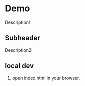 # Demo

Description!

## Subheader

Description2!

## local dev

1. open index.html in your browser.